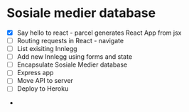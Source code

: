 # Sosiale medier database 

* [x] Say hello to react - parcel generates React App from jsx
* [ ] Routing requests in React - navigate
* [ ] List exisiting Innlegg
* [ ] Add new Innlegg using forms and state
* [ ] Encapsulate Sosiale Medier database
* [ ] Express app
* [ ] Move API to server
* [ ] Deploy to Heroku
* 